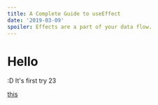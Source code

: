 ```yaml
---
title: A Complete Guide to useEffect
date: '2019-03-09'
spoiler: Effects are a part of your data flow.
---
```


# Hello

:D It's first try 23

[this](/first-post/)
